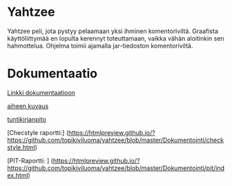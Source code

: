 # Yahtzee
Yahtzee peli, jota pystyy pelaamaan yksi ihminen komentoriviltä. Graafista käyttöliittymää en lopulta kerennyt toteuttamaan, vaikka vähän aloitinkin sen hahmottelua.
Ohjelma toimii ajamalla jar-tiedoston komentoriviltä.

# Dokumentaatio
[Linkki dokumentaatioon](Dokumentointi/)

[aiheen kuvaus](Dokumentointi/Aihemääritys.md)

[tuntikirjanpito](Dokumentointi/Tuntikirjanpito.md)

[Checstyle raportti:] (https://htmlpreview.github.io/?https://github.com/topikiviluoma/yahtzee/blob/master/Dokumentointi/checkstyle.html) 

[PIT-Raportti: ] (https://htmlpreview.github.io/?https://github.com/topikiviluoma/yahtzee/blob/master/Dokumentointi/pit/index.html)
